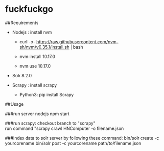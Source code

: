 # fuckfuckgo

##Requirements

- Nodejs : install nvm 
  + curl -o- https://raw.githubusercontent.com/nvm-sh/nvm/v0.35.1/install.sh | bash
  
  + nvm install 10.17.0
  + nvm use 10.17.0
  
- Solr 8.2.0
- Scrapy : install scrapy
  + Python3: pip install Scrapy
 
##Usage

###run server nodejs 
  npm start
  
###run scrapy:
 checkout branch to "scrapy" <br/>
 run command "scrapy crawl HNComputer -o filename.json <br/>

###Index data to solr server by following these command:
  bin/solr create -c yourcorename
  bin/solr post -c yourcorename path/to/filename.json
  
